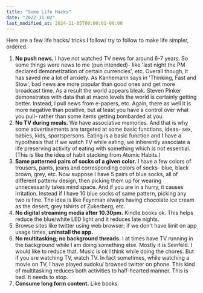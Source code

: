 ```yaml
---
title: "Some Life Hacks"
date: "2022-11-02"
last_modified_at: 2024-11-05T00:00:01-00:00
---
```


Here are a few life hacks/ tricks I follow/ try to follow to make life simpler, ordered.

1. **No push news.** I have not watched TV news for around 6-7 years. So some things were news to me (pun intended)- like 'last night the PM declared demonetization of certain currencies', etc. Overall though, it has saved me a lot of anxiety. As Kanhemann says in 'Thinking, Fast and Slow', bad news are more popular than good ones and get more broadcast time. As a result the world appears bleak. Steven Pinker demonstrates with data that at macro levels the world is certainly getting better. Instead, I pull news from e-papers, etc. Again, there as well it is more negative than positive, but at least you have a control over what you pull- rather than some items getting bombarded at you.
2. **No TV during meals.** We have associative memories. And that is why some advertisements are targeted at some basic functions, ideas- sex, babies, kids, sportspersons. Eating is a basic function and I have a hypothesis that if we watch TV while eating, we inherently associate a life preserving activity of eating with something which is not essential. (This is like the idea of habit stacking from Atomic Habits.)
3. **Same patterned pairs of socks of a given color.** I have a few colors of trousers, pants, jeans and corresponding colors of socks- blue, black brown, grey, etc. Now suppose I have 5 pairs of blue socks, all of different pattern/ design, then picking them up for wearing unnecessarily takes mind space. And if you are in a hurry, it causes irritation. Instead if I have 10 blue socks of same pattern, picking any two is fine. The idea is like Feynman always having chocolate ice cream as the desert, grey tshirts of Zukerberg, etc.
4. **No digital streaming media after 10.30pm.** Kindle books ok. This helps reduce the blue/white LED light and it reduces late nights.
5. Browse sites like twitter using web browser; if we don't have limit on app usage times, **uninstall the app.**
6. **No multitasking; no background threads.** I at times have TV running in the background while I am doing something else. Mostly it is Seinfeld. I would like to reduce that. Music is ok I think while doing the chores. But if you are watching TV, watch TV. In fact sometimes, while watching a movie on TV, I have played sudoku/ browsed twitter on phone. This kind of multitasking reduces both activities to half-hearted manner. This is bad. It needs to stop.
7. **Consume long form content.** Like books.